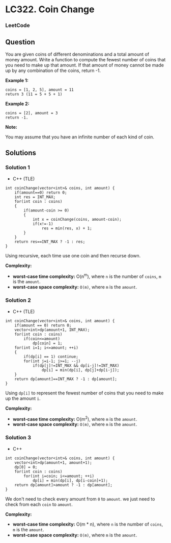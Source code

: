 # LC322. Coin Change

### LeetCode

## Question

You are given coins of different denominations and a total amount of money amount. Write a function to compute the fewest number of coins that you need to make up that amount. If that amount of money cannot be made up by any combination of the coins, return -1.

**Example 1:**

```
coins = [1, 2, 5], amount = 11
return 3 (11 = 5 + 5 + 1)
```

**Example 2:**

```
coins = [2], amount = 3
return -1.
```

**Note:**

You may assume that you have an infinite number of each kind of coin.

## Solutions

### Solution 1

* C++ (TLE)
```
int coinChange(vector<int>& coins, int amount) {
    if(amount==0) return 0;
    int res = INT_MAX;
    for(int coin : coins)
    {
        if(amount-coin >= 0)
        {
            int x = coinChange(coins, amount-coin);
            if(x!=-1)
                res = min(res, x) + 1;
        }
    }
    return res==INT_MAX ? -1 : res;
}
```

Using recursive, each time use one coin and then recurse down.

**Complexity:**

* **worst-case time complexity:** O(n<sup>m</sup>), where `n` is the number of `coins`, `m` is the `amount`.
* **worst-case space complexity:** `O(m)`, where `m` is the `amount`.

### Solution 2

* C++ (TLE)
```
int coinChange(vector<int>& coins, int amount) {
    if(amount == 0) return 0;
    vector<int>dp(amount+1, INT_MAX);
    for(int coin : coins)
        if(coin<=amount)
            dp[coin] = 1;
    for(int i=1; i<=amount; ++i)
    {
        if(dp[i] == 1) continue;
        for(int j=i-1; j>=1; --j)
            if(dp[j]!=INT_MAX && dp[i-j]!=INT_MAX) 
                dp[i] = min(dp[i], dp[j]+dp[i-j]);
    }
    return dp[amount]==INT_MAX ? -1 : dp[amount];
}
```

Using `dp[i]` to represent the fewest number of coins that you need to make up the amount `i`.

**Complexity:**

* **worst-case time complexity:** O(m<sup>2</sup>), where `m` is the `amount`.
* **worst-case space complexity:** `O(m)`, where `m` is the `amount`.

### Solution 3

* C++
```
int coinChange(vector<int>& coins, int amount) {
    vector<int>dp(amount+1, amount+1);
    dp[0] = 0;
    for(int coin : coins)
        for(int i=coin; i<=amount; ++i)
            dp[i] = min(dp[i], dp[i-coin]+1);
    return dp[amount]>amount ? -1 : dp[amount];
}
```

We don't need to check every amount from `0` to `amount`. we just need to check from each `coin` to `amount`.

**Complexity:**

* **worst-case time complexity:** O(m * n), where `n` is the number of `coins`, `m` is the `amount`.
* **worst-case space complexity:** `O(m)`, where `m` is the `amount`.
